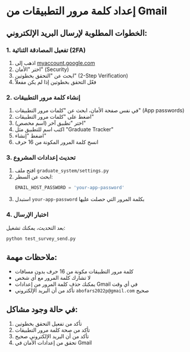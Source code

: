 # إعداد كلمة مرور التطبيقات من Gmail

## الخطوات المطلوبة لإرسال البريد الإلكتروني:

### 1. تفعيل المصادقة الثنائية (2FA)
1. اذهب إلى [myaccount.google.com](https://myaccount.google.com)
2. اختر "الأمان" (Security)
3. ابحث عن "التحقق بخطوتين" (2-Step Verification)
4. فعّل التحقق بخطوتين إذا لم يكن مفعلاً

### 2. إنشاء كلمة مرور التطبيقات
1. في نفس صفحة الأمان، ابحث عن "كلمات مرور التطبيقات" (App passwords)
2. اضغط على "كلمات مرور التطبيقات"
3. اختر "تطبيق آخر (اسم مخصص)"
4. اكتب اسم للتطبيق مثل "Graduate Tracker"
5. اضغط "إنشاء"
6. انسخ كلمة المرور المكونة من 16 حرف

### 3. تحديث إعدادات المشروع
1. افتح ملف `graduate_system/settings.py`
2. ابحث عن السطر:
   ```python
   EMAIL_HOST_PASSWORD = 'your-app-password'
   ```
3. استبدل `your-app-password` بكلمة المرور التي حصلت عليها

### 4. اختبار الإرسال
بعد التحديث، يمكنك تشغيل:
```bash
python test_survey_send.py
```

## ملاحظات مهمة:
- كلمة مرور التطبيقات مكونة من 16 حرف بدون مسافات
- لا تشارك كلمة المرور مع أي شخص
- يمكنك حذف كلمة المرور من إعدادات Gmail في أي وقت
- تأكد من أن البريد الإلكتروني `abofars2022p@gmail.com` صحيح

## في حالة وجود مشاكل:
1. تأكد من تفعيل التحقق بخطوتين
2. تأكد من صحة كلمة مرور التطبيقات
3. تأكد من أن البريد الإلكتروني صحيح
4. تحقق من إعدادات الأمان في Gmail 